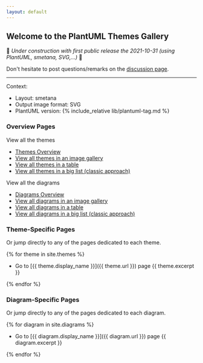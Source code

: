 ```yaml
---
layout: default
---
```

## Welcome to the PlantUML Themes Gallery

🚧 _Under construction with first public release the 2021-10-31 (using PlantUML, smetana, SVG,...)_ 🚧

Don't hesitate to post questions/remarks on the [discussion page](https://github.com/The-Lum/puml-themes-gallery/discussions).

---

Context:

- Layout: smetana
- Output image format: SVG
- PlantUML version: {% include_relative lib/plantuml-tag.md %}

### Overview Pages

View all the themes

* [Themes Overview](themes/index.html)
* [View all themes in an image gallery](themes/gallery.md)
* [View all themes in a table](themes/table.md)
* [View all themes in a big list (classic approach)](themes/list.md)

View all the diagrams

* [Diagrams Overview](diagrams/index.html)
* [View all diagrams in an image gallery](diagrams/gallery.md)
* [View all diagrams in a table](diagrams/table.md)
* [View all diagrams in a big list (classic approach)](diagrams/list.md)

### Theme-Specific Pages

Or jump directly to any of the pages dedicated to each theme.

{% for theme in site.themes %}

* Go to [{{ theme.display_name }}]({{ theme.url }}) page
  {{ theme.excerpt }}
  
{% endfor %}

### Diagram-Specific Pages

Or jump directly to any of the pages dedicated to each diagram.

{% for diagram in site.diagrams %}

* Go to [{{ diagram.display_name }}]({{ diagram.url }}) page
  {{ diagram.excerpt }}
 
{% endfor %}

